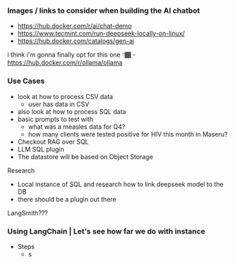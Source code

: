 ### Images / links to consider when building the AI chatbot
- https://hub.docker.com/r/ai/chat-demo
- https://www.tecmint.com/run-deepseek-locally-on-linux/
- https://hub.docker.com/catalogs/gen-ai

i think i'm gonna finally opt for this one 👇🏾
	- https://hub.docker.com/r/ollama/ollama


### Use Cases
- look at how to process CSV data
	- user has data in CSV 
- also look at how to process SQL data
- basic prompts to test with
	- what was a measles data for Q4?
	- how many clients were tested positive for HIV this month in Maseru?
- Checkout RAG over SQL
- LLM SQL plugin
- The datastore will be based on Object Storage

Research 
- Local instance of SQL and research how to link deepseek model to the DB
- there should be a plugin out there

LangSmith???

### Using LangChain | Let's see how far we do with instance

- Steps
	- s
